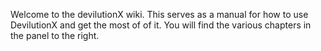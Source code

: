 Welcome to the devilutionX wiki. This serves as a manual for how to use DevilutionX and get the most of of it. You will find the various chapters in the panel to the right.
